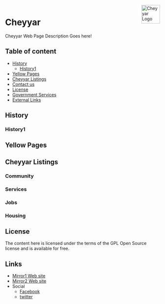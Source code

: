 <a href="[https://en.wikipedia.org/](https://en.wikipedia.org/wiki/Vedapureeswarar_Temple,_Cheyyar#/media/File:Cheyyar_temple.JPG)">
    <img src="[https://en.wikipedia.org/wiki/Vedapureeswarar_Temple,_Cheyyar#/media/File:Cheyyar_temple.JPG](https://en.wikipedia.org/wiki/Vedapureeswarar_Temple,_Cheyyar#/media/File:Cheyyar_temple.JPG)" alt="Cheyyar Logo" title="Aimeos" align="right" height="60" />
</a>

Cheyyar 
======================


Cheyyar Web Page Description Goes here! 


## Table of content

- [History](#History)
    - [History1](#History1)
- [Yellow Pages](#Yellow_Pages)
- [Cheyyar Listings](#Cheyyar_Listings)
- [Contact us](#Contact_us])
- [License](#license)
- [Government Services](#Government_Services)
- [External Links](#links)

## History


### History1

## Yellow Pages

## Cheyyar Listings
###  Community
###  Services
###  Jobs
### Housing


## License

The content here is licensed under the terms of the GPL Open Source license and is available for free.

## Links

* [Mirror1 Web site](https://cheyyar.com)
*  [Mirror2 Web site](https://cheyyaru.com)
* Social 
	* [Facebook](https://facebook.com)
	*  [twitter](https://twitter.com)
